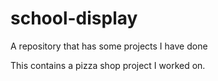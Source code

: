 # school-display
A repository that has some projects I have done

This contains a pizza shop project I worked on.
